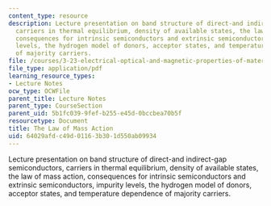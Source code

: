 ```yaml
---
content_type: resource
description: Lecture presentation on band structure of direct-and indirect-gap semiconductors,
  carriers in thermal equilibrium, density of available states, the law of mass action,
  consequences for intrinsic semiconductors and extrinsic semiconductors, impurity
  levels, the hydrogen model of donors, acceptor states, and temperature dependence
  of majority carriers.
file: /courses/3-23-electrical-optical-and-magnetic-properties-of-materials-fall-2007/64029afdc49d01163b301d550ab09934_clean13.pdf
file_type: application/pdf
learning_resource_types:
- Lecture Notes
ocw_type: OCWFile
parent_title: Lecture Notes
parent_type: CourseSection
parent_uid: 5b1fc039-9fef-b255-e45d-0bccbea70b5f
resourcetype: Document
title: The Law of Mass Action
uid: 64029afd-c49d-0116-3b30-1d550ab09934
---
```

Lecture presentation on band structure of direct-and indirect-gap semiconductors, carriers in thermal equilibrium, density of available states, the law of mass action, consequences for intrinsic semiconductors and extrinsic semiconductors, impurity levels, the hydrogen model of donors, acceptor states, and temperature dependence of majority carriers.